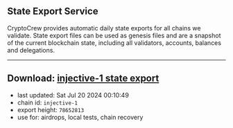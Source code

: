 ## State Export Service
CryptoCrew provides automatic daily state exports for all chains we validate. State export files can be used as genesis files and are a snapshot of the current blockchain state, including all validators, accounts, balances and delegations.

---
**Download: [injective-1 state export](https://dl-eu2.ccvalidators.com/SERVICE/injective/injective-1_export_78652813.json)**
---

- last updated: Sat Jul 20 2024 00:10:49
- chain id: `injective-1`
- export height: `78652813`
- use for: airdrops, local tests, chain recovery
